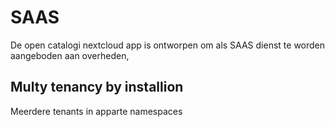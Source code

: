 # SAAS
De open catalogi nextcloud app is ontworpen om als SAAS dienst te worden aangeboden aan overheden, 

## Multy tenancy by installion
Meerdere tenants in apparte namespaces